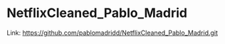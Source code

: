 # NetflixCleaned_Pablo_Madrid

Link: https://github.com/pablomadridd/NetflixCleaned_Pablo_Madrid.git
